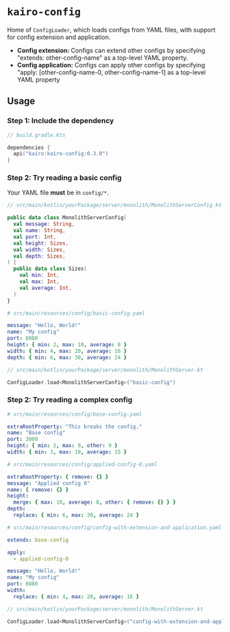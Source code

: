# `kairo-config`

Home of `ConfigLoader`, which loads configs from YAML files,
with support for config extension and application.

- **Config extension:** Configs can extend other configs
  by specifying "extends: other-config-name" as a top-level YAML property.
- **Config application:** Configs can apply other configs
  by specifying "apply: [other-config-name-0, other-config-name-1] as a top-level YAML property

## Usage

### Step 1: Include the dependency

```kotlin
// build.gradle.kts

dependencies {
  api("kairo:kairo-config:0.3.0")
}
```

### Step 2: Try reading a basic config

Your YAML file **must** be in `config/*`.

```kotlin
// src/main/kotlin/yourPackage/server/monolith/MonolithServerConfig.kt

public data class MonolithServerConfig(
  val message: String,
  val name: String,
  val port: Int,
  val height: Sizes,
  val width: Sizes,
  val depth: Sizes,
) {
  public data class Sizes(
    val min: Int,
    val max: Int,
    val average: Int,
  )
}
```

```yaml
# src/main/resources/config/basic-config.yaml

message: "Hello, World!"
name: "My config"
port: 8080
height: { min: 2, max: 10, average: 8 }
width: { min: 4, max: 20, average: 16 }
depth: { min: 6, max: 30, average: 24 }
```

```kotlin
// src/main/kotlin/yourPackage/server/monolith/MonolithServer.kt

ConfigLoader.load<MonolithServerConfig>("basic-config")
```

### Step 2: Try reading a complex config

```yaml
# src/main/resources/config/base-config.yaml

extraRootProperty: "This breaks the config."
name: "Base config"
port: 3000
height: { min: 2, max: 9, other: 9 }
width: { min: 3, max: 19, average: 15 }
```

```yaml
# src/main/resources/config/applied-config-0.yaml

extraRootProperty: { remove: {} }
message: "Applied config 0"
name: { remove: {} }
height:
  merge: { max: 10, average: 8, other: { remove: {} } }
depth:
  replace: { min: 6, max: 30, average: 24 }
```

```yaml
# src/main/resources/config/config-with-extension-and-application.yaml

extends: base-config

apply:
  - applied-config-0

message: "Hello, World!"
name: "My config"
port: 8080
width:
  replace: { min: 4, max: 20, average: 16 }

```

```kotlin
// src/main/kotlin/yourPackage/server/monolith/MonolithServer.kt

ConfigLoader.load<MonolithServerConfig>("config-with-extension-and-application")
```
